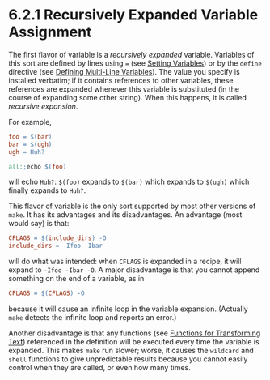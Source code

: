 # 6.2.1 Recursively Expanded Variable Assignment

The first flavor of variable is a _recursively expanded_ variable.
Variables of this sort are defined by lines using `=` (see [Setting Variables](./setting)) or by the `define` directive (see [Defining Multi-Line Variables](./multi-line)).
The value you specify is installed verbatim;
if it contains references to other variables, these references are expanded whenever this variable is substituted (in the course of expanding some other string).
When this happens, it is called _recursive expansion_.

For example,

```makefile
foo = $(bar)
bar = $(ugh)
ugh = Huh?

all:;echo $(foo)
```

will echo `Huh?`: `$(foo)` expands to `$(bar)` which expands to `$(ugh)` which finally expands to `Huh?`.

This flavor of variable is the only sort supported by most other versions of `make`.
It has its advantages and its disadvantages.
An advantage (most would say) is that:

```makefile
CFLAGS = $(include_dirs) -O
include_dirs = -Ifoo -Ibar
```

will do what was intended: when `CFLAGS` is expanded in a recipe, it will expand to `-Ifoo -Ibar -O`.
A major disadvantage is that you cannot append something on the end of a variable, as in

```makefile
CFLAGS = $(CFLAGS) -O
```

because it will cause an infinite loop in the variable expansion.
(Actually `make` detects the infinite loop and reports an error.)

Another disadvantage is that any functions (see [Functions for Transforming Text](./functions)) referenced in the definition will be executed every time the variable is expanded.
This makes `make` run slower;
worse, it causes the `wildcard` and `shell` functions to give unpredictable results because you cannot easily control when they are called, or even how many times.
